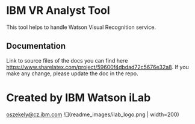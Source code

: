 # IBM VR Analyst Tool
This tool helps to handle Watson Visual Recognition service.
## Documentation
Link to source files of the docs you can find here https://www.sharelatex.com/project/59600f4dbdad72c5676e32a8. If you make any change, please update the doc in the repo.
# Created by IBM Watson iLab
oszekely@cz.ibm.com
![](readme_images/ilab_logo.png | width=200)
